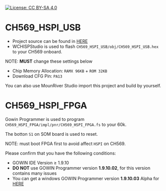 [![License: CC BY-SA 4.0](https://img.shields.io/badge/License-CC_BY--SA_4.0-lightgrey.svg)](https://creativecommons.org/licenses/by-sa/4.0/)

# CH569_HSPI_USB

- Project source can be found in [HERE](https://github.com/sipeed/TangMega-138K-example/tree/main/ch569_hspi2cdc/CH569_HSPI_USB)
- WCHISPStudio is used to flash `CH569_HSPI_USB/obj/CH569_HSPI_USB.hex` to your CH569 onboard.


NOTE: **MUST** change these settings below

- Chip Memory Allocation: `RAMX 96KB` + `ROM 32KB`
- Download CFG Pin: `PA13`

You can also use MounRiver Studio import this project and build by yourself.

# CH569_HSPI_FPGA

Gowin Programmer is used to program `CH569_HSPI_FPGA/impl/pnr/CH569_HSPI_FPGA.fs` to your 60k.

The botton `S1` on SOM board is used to reset.

NOTE: must boot FPGA first to avoid affect `HSPI` on CH569.

Please confirm that you have the following conditions:
- GOWIN IDE Version ≥ 1.9.10
- **DO NOT** use GOWIN Programmer version **1.9.10.02**, for this version contains many issues
- You can get a windows GOWIN Programmer version **1.9.10.03** Alpha for [HERE](https://api.dl.sipeed.com/shareURL/TANG/programmer)
